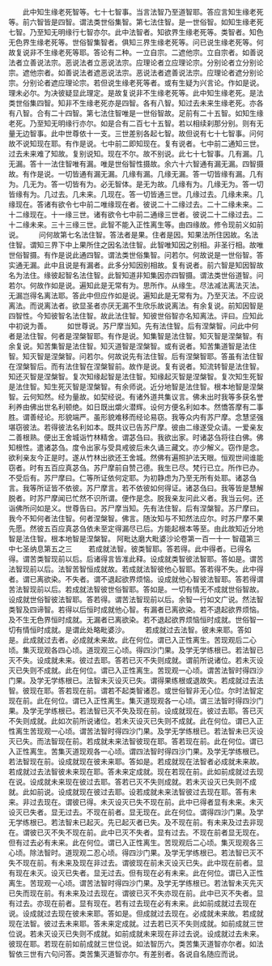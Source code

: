 <!-- { "loadSidebar": true } -->
　　此中知生缘老死智等。七十七智事。当言法智乃至道智耶。答应言知生缘老死等。前六智皆是四智。谓法类世俗集智。第七法住智。是一世俗智。如知生缘老死七智。乃至知无明缘行七智亦尔。此中法智者。知欲界生缘老死等。类智者。知色无色界生缘老死等。世俗智集智者。俱知三界生缘老死等。问已说生缘老死等。何故复说非不生缘老死等耶。答论有二种。一立自宗。二遮他宗。立自宗者。如善说法者立善说法宗。恶说法者立恶说法宗。应理论者立应理论宗。分别论者立分别论宗。遮他宗者。如善说法者遮恶说法宗。恶说法者遮善说法宗。应理论者遮分别论宗。分别论者遮应理论宗。若但说生缘老死等者。或有生疑为兴言论。作如是说。理未必尔。为决彼疑显此理定。是故复说非不生缘老死等。此中知生缘老死。是法类世俗集四智。知非不生缘老死亦是四智。各有八智。知过去未来生缘老死。亦各有八智。合有二十四智。第七法住智唯是一世俗智故。足前有二十五智。如知生缘老死。乃至知无明缘行亦尔。如是合有二百七十五智。若以相续刹那分别。则有无量无边智事。此中世尊依十一支。三世差别各起七智。故但说有七十七智事。问何故不说知现在耶。有作是说。七中前二即知现在。复有说者。七中前二通知三世。过去未来难了知故。复别说知。现在不尔。故不别说。此七十七智事。几有漏。几无漏。答十一法住智唯有漏。唯是世俗智性摄故。余六十六智通有漏无漏。四智摄故。有作是说。一切皆通有漏无漏。几缘有漏。几缘无漏。答一切皆缘有漏。几有为。几无为。答一切皆有为。必无智体。是无为故。几缘有为。几缘无为。答一切皆缘有为。几过去。几未来。几现在。答一切皆通三世。几缘过去。几缘未来。几缘现在。答诸有欲令七中前二唯缘现在者。彼说二十二缘过去。二十二缘未来。二十二缘现在。十一缘三世。诸有欲令七中前二通缘三世者。彼说二十二缘过去。二十二缘未来。三十三缘三世。此智不能入正性离生等。由四缘故。修令现前义如前说。
　　问何故第七名法住智。答法者是果。住者是因。知果法所住因故。名法住智。谓知三界下中上果所住之因名法住智。此智唯知因之别相。非圣行相。故唯世俗智摄。有作是说此通四智。谓法类世俗集智。问若尔。何故说是一世俗智。答实通无漏。此中且说是有漏者。此多分知因别相故。复有说者。前六智是知因智故名为法住。缘彼起智名法住智。此智知道非知集因亦四智摄。谓法类世俗道智。问若尔。何故作如是说。遍知此是无常有为。思所作。从缘生。尽法减法离法灭法。无漏岂得名离法耶。答此中但应作如是说。遍知此是无常有为。乃至灭法。不应说离法。而说离法者。欲显圣者亦厌无漏不生欣乐故说离法。有余复说。前知因智是四智性。今知彼智名法住智。故此法住智。知彼世俗智亦名知离法。评曰。应知此中初说为善。
　　如世尊说。苏尸摩当知。先有法住智。后有涅槃智。问此中何者是法住智。何者是涅槃智耶。有作是说。知集智是法住智。知灭智是涅槃智。有余复说。知苦集智是法住智。知灭道智是涅槃智。或有说者。知苦集道智是法住智。知灭智是涅槃智。问若尔。何故说先有法住智。后有涅槃智耶。答虽有法住智在涅槃智后。而有法住智在涅槃智前。故作是说。复有说者。知流转智是法住智。知还灭智是涅槃智。复次知缘起智是法住智。知缘起灭智是涅槃智。复次知生死智是法住智。知生死灭智是涅槃智。有余师说。近分地智是法住智。根本地智是涅槃智。云何知然。经为量故。如契经说。有诸外道共集议言。佛未出时我等多获名誉利养由佛出世名利顿绝。如日既出爝火潜辉。设何方便名利如本。然憍答摩有二事胜。谓善经论。形貌端严。虽形貌难移而经论易窃。我等众内有苏尸摩。念慧坚强堪窃彼法。若得彼法名利如本。既共议已告苏尸摩。彼由二缘遂受众请。一爱亲友二善根熟。便出王舍城诣竹林精舍。谓苾刍曰。我欲出家。时诸苾刍将往白佛。佛知根性。遣诸苾刍。度令出家与受具戒彼后未久诵三藏文。亦少解义。窃作是念。欲利亲友今正是时。遂从竹林出欲还王舍城。然佛有遍照护法天眼。恒观世间谁能窃者。时有五百应真苾刍。苏尸摩前自赞己德。我生已尽。梵行已立。所作已办。不受后有。苏尸摩曰。仁等所证依何定耶。为初静虑为乃至无所有处耶。诸苾刍言。我等所证皆不依彼。苏尸摩言。若不依彼如何得证。诸苾刍曰。我等皆是慧解脱者。时苏尸摩闻已忙然不识所谓。便作是念。脱我亲友问此义者。我当云何。还诣佛所问如是义。世尊告曰。苏尸摩当知。先有法住智。后有涅槃智。苏尸摩曰。我今不知何者法住智。何者涅槃智。佛言。随汝知与不知然法应尔。时苏尸摩不果先愿。然彼五百应真苾刍依未至定得漏尽已后。方能起根本等至。由此故知近分地智是法住智。根本地智是涅槃智。
阿毗达磨大毗婆沙论卷第一百一十一
智蕴第三中七圣纳息第五之三
　　若成就法智。彼类智耶。答若得。此中得者。已得名得。谓苦类智现前以后。后诸得言皆准此释。设成就类智彼法智耶。答如是。谓苦法智现前以后。法智苦智恒成就故。若成就法智彼他心智耶。答若得不失。此中得者。谓已离欲染。不失者。谓不退起欲界烦恼。设成就他心智彼法智耶。答若得谓苦法智现前以后。若成就法智彼世俗智耶。答如是。一切有情无不成就世俗智故。设成就世俗智彼法智耶。答若得。谓苦法智现前以后。余智一行如文广说。然法智类智及四谛智。若得以后恒时成就他心智。有漏者已离欲染。若不退起欲界烦恼。及不生无色界恒时成就。无漏者已离欲染。若不退起欲界烦恼恒时成就。世俗智一切有情恒时成就。是谓此处略毗婆沙。
　　若成就过去法智。彼未来耶。答如是。此成就过去者。必成就未来故。此在何位。谓已入正性离生。苦现观后二心顷。集灭现观各四心顷。道现观三心顷。得四沙门果。及学无学练根已。若法智已灭不失。设成就未来。彼过去耶。答若已灭不失则成就。谓前所说诸位。若未灭设灭已失则不成就。此在何位。谓已入正性离生。苦现观一心顷。谓苦法智时得四沙门果。及学无学练根已。法智未灭设灭已失。谓得果练根或退故失。若成就过去法智。彼现在耶。答若现在前。谓若不起类智诸忍。或世俗智非无心位。尔时法智定现在前。此在何位。谓已入正性离生。集灭道现观各一心顷。谓三法智时得四沙门果。及学无学练根已。若法智已灭不失及现在前。设成就现在。彼过去耶。答已灭不失则成就。此如次前所说诸位。若未灭设灭已失则不成就。此在何位。谓已入正性离生苦现观一心顷。谓苦法智时得四沙门果。及学无学练根已。若法智未已灭设灭已失。而法智现在前。若成就未来法智彼现在耶。答若现在前。此在何位。谓已入正性离生。苦集灭道现观各一心顷。谓四法智时得四沙门果。及学无学练根已。若法智现在前。设成就现在彼未来耶。答如是。若成就现在法智者必成就未来故。若成就过去法智彼未来现在耶。答未来定成就。现在若现在前。此如前成就过去现在说。设成就未来现在彼过去耶。答若已灭不失则成就。若未灭设灭已失则不成就。此如前说。设成就现在彼过去耶。设若成就未来法智彼过去现在耶。答有未来。非过去现在。谓彼已得。未灭设灭已失不现在前。此中已得者显有未来。未灭设灭已失者。显无过去。不现在前者。显无现在。此在何位。谓得四沙门果。及学无学练根已。若法智未已起灭。先已起灭者已失。及不现在前。有未来及过去非现在。谓彼已灭不失不现在前。此中已灭不失者。显有过去。不现在前者显无现在。但有过去必有未来。此在何位。谓已入正性离生。苦现观后二心顷。集灭现观各三心顷。除法智时。道现观二忍心顷。得四沙门果。及学无学练根已。若法智已灭不失不现在前。有未来及现在非过去。谓彼现在前未灭设灭已失。此中现在前者。显有现在未灭。设灭已失者。显无过去。但有现在必有未来。此在何位。谓已入正性离生。苦现观一心顷。谓苦法智时得四沙门果。及学无学练根已。若法智未灭先灭已失而现在前。有未来及过去现在。谓彼已灭不失亦现在前。此中已灭不失者。显有过去。亦现在前者。显有现在。若有过去现在必有未来。此如前成就过去现在说。设成就过去现在彼未来耶。答如是。但成就过去现在。必成就未来故。若成就现在法智。彼过去未来耶。答未来定成就。过去若已灭不失则成就。如前成就三世位说。若未灭设灭已失则不成就。如前成就未来现在非过去说。设成就过去未来。彼现在耶。若现在前如前成就三世位说。如法智历六。类苦集灭道智亦尔者。如法智依三世有六句问答。类苦集灭道智亦尔。有差别者。各说自名随应而说。
